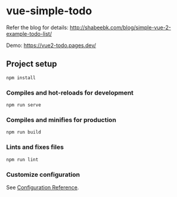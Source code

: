 # vue-simple-todo
Refer the blog for details: http://shabeebk.com/blog/simple-vue-2-example-todo-list/

Demo: https://vue2-todo.pages.dev/

## Project setup
```
npm install
```

### Compiles and hot-reloads for development
```
npm run serve
```

### Compiles and minifies for production
```
npm run build
```

### Lints and fixes files
```
npm run lint
```

### Customize configuration
See [Configuration Reference](https://cli.vuejs.org/config/).

